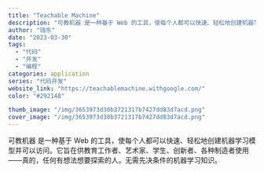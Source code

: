 ```yaml
---
title: "Teachable Machine"
description: "可教机器 是一种基于 Web 的工具，使每个人都可以快速、轻松地创建机器学习模型并可以访问。它旨在供教育工作者、艺术家、"
author: "瑞东"
date: "2023-03-30"
tags:
  - "代码"
  - "开发"
  - "编程"
categories: application
series: "代码开发"
website_link: "https://teachablemachine.withgoogle.com/"
color: "#292148"

thumb_image: "/img/3653973d30b3721317b7427dd83d7acd.png"
cover_image: "/img/3653973d30b3721317b7427dd83d7acd.png"
---
```


可教机器 是一种基于 Web 的工具，使每个人都可以快速、轻松地创建机器学习模型并可以访问。它旨在供教育工作者、艺术家、学生、创新者、各种制造者使用——真的，任何有想法想要探索的人。无需先决条件的机器学习知识。